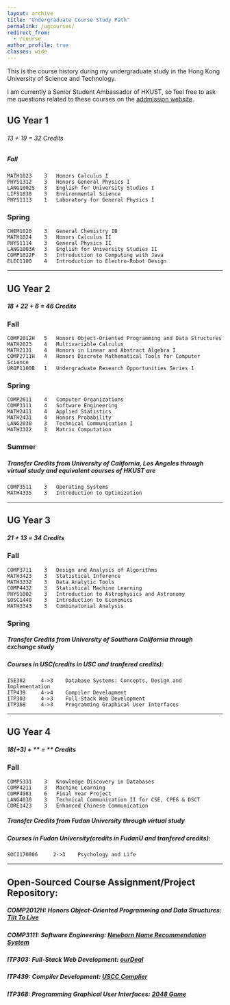```yaml
---
layout: archive
title: "Undergraduate Course Study Path"
permalink: /ugcourses/
redirect_from:
  - /course
author_profile: true
classes: wide
---
```


This is the course history during my undergraduate study in the Hong Kong University of Science and Technology.

I am currently a Senior Student Ambassador of HKUST, so feel free to ask me questions related to these courses on the [addmission website](https://join.hkust.edu.hk/meet-our-students).

## UG Year 1

###### 13 + 19 = 32 Credits

##### Fall

```angular2html
MATH1023    3   Honors Calculus I
PHYS1312    3   Honors General Physics I
LANG1002S   3   English for University Studies I
LIFS1030    3   Environmental Science
PHYS1113    1   Laboratory for General Physics I
```

### Spring

```angular2html
CHEM1020    3   General Chemistry IB
MATH1024    3   Honors Calculus II
PHYS1114    3   General Physics II
LANG1003A   3   English for University Studies II
COMP1022P   3   Introduction to Computing with Java
ELEC1100    4   Introduction to Electro-Robot Design
```

---

## UG Year 2

##### 18 + 22 + 6 = 46 Credits

### Fall

```angular2html
COMP2012H   5   Honors Object-Oriented Programming and Data Structures
MATH2023    4   Multivariable Calculus
MATH2131    4   Honors in Linear and Abstract Algebra I
COMP2711H   4   Honors Discrete Mathematical Tools for Computer Science
UROP1100B   1   Undergraduate Research Opportunities Series 1
```

### Spring

```angular2html
COMP2611    4   Computer Organizations
COMP3111    4   Software Engineering
MATH2411    4   Applied Statistics
MATH2431    4   Honors Probability
LANG2030    3   Technical Communication I
MATH3322    3   Matrix Computation
```

### Summer

##### Transfer Credits from University of California, Los Angeles through virtual study and equivalent courses of HKUST are

```angular2html
COMP3511    3   Operating Systems
MATH4335    3   Introduction to Optimization
```

---

## UG Year 3

##### 21 + 13 = 34 Credits

### Fall

```angular2html
COMP3711    3   Design and Analysis of Algorithms
MATH3423    3   Statistical Inference
MATH3332    3   Data Analytic Tools
COMP4432    3   Statistical Machine Learning
PHYS1002    3   Introduction to Astrophysics and Astronomy
SOSC1440    3   Introduction to Economics
MATH3343    3   Combinatorial Analysis
```

### Spring

##### Transfer Credits from University of Southern California through exchange study

##### Courses in USC(credits in USC and tranfered credits):

```angular2html
ISE382     4->3    Database Systems: Concepts, Design and Implementation
ITP439     4->4    Compiler Development
ITP303     4->3    Full-Stack Web Development
ITP368     4->3    Programming Graphical User Interfaces
```

---

## UG Year 4

##### 18(+3) + ** = ** Credits

### Fall

```angular2html
COMP5331    3   Knowledge Discovery in Databases
COMP4211    3   Machine Learning
COMP4981    6   Final Year Project
LANG4030    3   Technical Communication II for CSE, CPEG & DSCT
CORE1423    3   Enhanced Chinese Communication
```

##### Transfer Credits from Fudan University through virtual study

##### Courses in Fudan University(credits in FudanU and tranfered credits):

```angular2html
SOCI170006     2->3    Psychology and Life
```

---

## Open-Sourced Course Assignment/Project Repository:

##### COMP2012H: Honors Object-Oriented Programming and Data Structures: [Tilt To Live](https://github.com/yuankeyu/TiltToLive_H10-)

##### COMP3111: Software Engineering: [Newborn Name Recommendation System](https://github.com/Zhang-JK/COMP3111-T22)

##### ITP303: Full-Stack Web Development: [ourDeal](https://github.com/dongdong3272/ITP303Project)

##### ITP439: Compiler Development: [USCC Complier](https://github.com/itp439-20221/uscc-dongdong3272)

##### ITP368: Programming Graphical User Interfaces: [2048 Game](https://github.com/dongdong3272/ITP368Project)

<!-- ## Open-Sourced Course Assignment/Project Repository:
[COMP4021: Internet Computing](https://github.com/MighTy-Weaver/COMP4021-2020Fall)

[COMP4471: Deep Learning in Computer Vision](https://github.com/MighTy-Weaver/COMP4471-2020Fall)

[COMP4901K: Machine Learning in Natural Language Processing](https://github.com/MighTy-Weaver/COVID19-NER) -->
